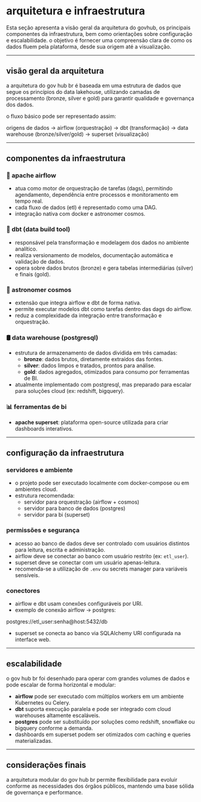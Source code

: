 # arquitetura e infraestrutura

Esta seção apresenta a visão geral da arquitetura do govhub, os principais componentes da infraestrutura, bem como orientações sobre configuração e escalabilidade. o objetivo é fornecer uma compreensão clara de como os dados fluem pela plataforma, desde sua origem até a visualização.

---

## visão geral da arquitetura

a arquitetura do gov hub br é baseada em uma estrutura de dados que segue os princípios do data lakehouse, utilizando camadas de processamento (bronze, silver e gold) para garantir qualidade e governança dos dados.

o fluxo básico pode ser representado assim:

origens de dados → airflow (orquestração) → dbt (transformação)
→ data warehouse (bronze/silver/gold) → superset (visualização)


---

## componentes da infraestrutura

### 🔧 apache airflow

- atua como motor de orquestração de tarefas (dags), permitindo agendamento, dependência entre processos e monitoramento em tempo real.
- cada fluxo de dados (etl) é representado como uma DAG.
- integração nativa com docker e astronomer cosmos.

### 🔧 dbt (data build tool)

- responsável pela transformação e modelagem dos dados no ambiente analítico.
- realiza versionamento de modelos, documentação automática e validação de dados.
- opera sobre dados brutos (bronze) e gera tabelas intermediárias (silver) e finais (gold).

### 🔧 astronomer cosmos

- extensão que integra airflow e dbt de forma nativa.
- permite executar modelos dbt como tarefas dentro das dags do airflow.
- reduz a complexidade da integração entre transformação e orquestração.

### 🛢️ data warehouse (postgresql)

- estrutura de armazenamento de dados dividida em três camadas:
  - **bronze**: dados brutos, diretamente extraídos das fontes.
  - **silver**: dados limpos e tratados, prontos para análise.
  - **gold**: dados agregados, otimizados para consumo por ferramentas de BI.
- atualmente implementado com postgresql, mas preparado para escalar para soluções cloud (ex: redshift, bigquery).

### 📊 ferramentas de bi

- **apache superset**: plataforma open-source utilizada para criar dashboards interativos.

---

## configuração da infraestrutura

### servidores e ambiente

- o projeto pode ser executado localmente com docker-compose ou em ambientes cloud.
- estrutura recomendada:
  -  servidor para orquestração (airflow + cosmos)
  -  servidor para banco de dados (postgres)
  -  servidor para bi (superset)

### permissões e segurança

- acesso ao banco de dados deve ser controlado com usuários distintos para leitura, escrita e administração.
- airflow deve se conectar ao banco com usuário restrito (ex: `etl_user`).
- superset deve se conectar com um usuário apenas-leitura.
- recomenda-se a utilização de `.env` ou secrets manager para variáveis sensíveis.

### conectores

- airflow e dbt usam conexões configuráveis por URI.
- exemplo de conexão airflow → postgres:

postgres://etl_user:senha@host:5432/db

- superset se conecta ao banco via SQLAlchemy URI configurada na interface web.

---

## escalabilidade

o gov hub br foi desenhado para operar com grandes volumes de dados e pode escalar de forma horizontal e modular:

- **airflow** pode ser executado com múltiplos workers em um ambiente Kubernetes ou Celery.
- **dbt** suporta execução paralela e pode ser integrado com cloud warehouses altamente escaláveis.
- **postgres** pode ser substituído por soluções como redshift, snowflake ou bigquery conforme a demanda.
- dashboards em superset podem ser otimizados com caching e queries materializadas.

---

## considerações finais

a arquitetura modular do gov hub br permite flexibilidade para evoluir conforme as necessidades dos órgãos públicos, mantendo uma base sólida de governança e performance.


